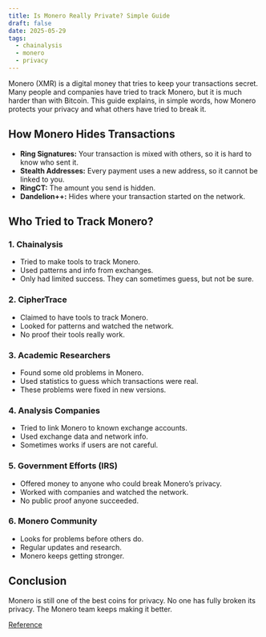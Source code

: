 ```yaml
---
title: Is Monero Really Private? Simple Guide
draft: false
date: 2025-05-29
tags:
  - chainalysis
  - monero
  - privacy
---
```


Monero (XMR) is a digital money that tries to keep your transactions secret. Many people and companies have tried to track Monero, but it is much harder than with Bitcoin. This guide explains, in simple words, how Monero protects your privacy and what others have tried to break it.

## How Monero Hides Transactions

- **Ring Signatures:** Your transaction is mixed with others, so it is hard to know who sent it.
- **Stealth Addresses:** Every payment uses a new address, so it cannot be linked to you.
- **RingCT:** The amount you send is hidden.
- **Dandelion++:** Hides where your transaction started on the network.

## Who Tried to Track Monero?

### 1. Chainalysis

- Tried to make tools to track Monero.
- Used patterns and info from exchanges.
- Only had limited success. They can sometimes guess, but not be sure.

### 2. CipherTrace

- Claimed to have tools to track Monero.
- Looked for patterns and watched the network.
- No proof their tools really work.

### 3. Academic Researchers

- Found some old problems in Monero.
- Used statistics to guess which transactions were real.
- These problems were fixed in new versions.

### 4. Analysis Companies

- Tried to link Monero to known exchange accounts.
- Used exchange data and network info.
- Sometimes works if users are not careful.

### 5. Government Efforts (IRS)

- Offered money to anyone who could break Monero’s privacy.
- Worked with companies and watched the network.
- No public proof anyone succeeded.

### 6. Monero Community

- Looks for problems before others do.
- Regular updates and research.
- Monero keeps getting stronger.

## Conclusion

Monero is still one of the best coins for privacy. No one has fully broken its privacy. The Monero team keeps making it better.

[Reference](https://monero.forex/is-monero-totally-private-a-comprehensive-analysis-of-de-anonymization-attacks-against-the-privacy-coin/)
